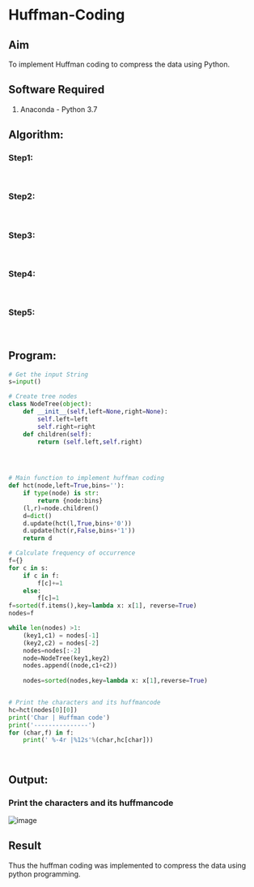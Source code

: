 # Huffman-Coding
## Aim
To implement Huffman coding to compress the data using Python.

## Software Required
1. Anaconda - Python 3.7

## Algorithm:
### Step1:
<br>


### Step2:
<br>

### Step3:
<br>

### Step4:
<br>

### Step5:
<br>

 
## Program:

``` Python
# Get the input String
s=input()

# Create tree nodes
class NodeTree(object):
    def __init__(self,left=None,right=None):
        self.left=left
        self.right=right
    def children(self):
        return (self.left,self.right)
    



# Main function to implement huffman coding
def hct(node,left=True,bins=''):
    if type(node) is str:
        return {node:bins}
    (l,r)=node.children()
    d=dict()
    d.update(hct(l,True,bins+'0'))
    d.update(hct(r,False,bins+'1'))
    return d

# Calculate frequency of occurrence
f={}
for c in s:
    if c in f:
        f[c]+=1
    else:
        f[c]=1
f=sorted(f.items(),key=lambda x: x[1], reverse=True)
nodes=f

while len(nodes) >1:
    (key1,c1) = nodes[-1]
    (key2,c2) = nodes[-2]
    nodes=nodes[:-2]
    node=NodeTree(key1,key2)
    nodes.append((node,c1+c2))
    
    nodes=sorted(nodes,key=lambda x: x[1],reverse=True)


# Print the characters and its huffmancode
hc=hct(nodes[0][0])
print('Char | Huffman code')
print('---------------')
for (char,f) in f:
    print(' %-4r |%12s'%(char,hc[char]))




```
## Output:

### Print the characters and its huffmancode
![image](https://github.com/S-ABHISHEK-1905/Huffman-Coding/assets/66360846/4237134a-a938-40b1-829c-7b28bf147b36)



## Result
Thus the huffman coding was implemented to compress the data using python programming.
